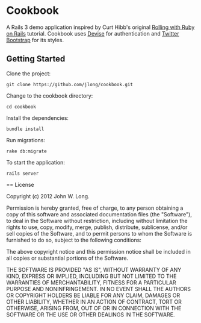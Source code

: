 # Cookbook

A Rails 3 demo application inspired by Curt Hibb's original [Rolling with Ruby on Rails](http://oreilly.com/ruby/archive/rails.html) tutorial. Cookbook uses [Devise](https://github.com/plataformatec/devise) for authentication and [Twitter Bootstrap](http://twitter.github.com/bootstrap/) for its styles.

## Getting Started

Clone the project:

    git clone https://github.com/jlong/cookbook.git

Change to the cookbook directory:

    cd cookbook

Install the dependencies:

    bundle install

Run migrations:

    rake db:migrate

To start the application:

    rails server

== License

Copyright (c) 2012 John W. Long.

Permission is hereby granted, free of charge, to any person obtaining
a copy of this software and associated documentation files (the
"Software"), to deal in the Software without restriction, including
without limitation the rights to use, copy, modify, merge, publish,
distribute, sublicense, and/or sell copies of the Software, and to
permit persons to whom the Software is furnished to do so, subject to
the following conditions:

The above copyright notice and this permission notice shall be
included in all copies or substantial portions of the Software.

THE SOFTWARE IS PROVIDED "AS IS", WITHOUT WARRANTY OF ANY KIND,
EXPRESS OR IMPLIED, INCLUDING BUT NOT LIMITED TO THE WARRANTIES OF
MERCHANTABILITY, FITNESS FOR A PARTICULAR PURPOSE AND
NONINFRINGEMENT. IN NO EVENT SHALL THE AUTHORS OR COPYRIGHT HOLDERS BE
LIABLE FOR ANY CLAIM, DAMAGES OR OTHER LIABILITY, WHETHER IN AN ACTION
OF CONTRACT, TORT OR OTHERWISE, ARISING FROM, OUT OF OR IN CONNECTION
WITH THE SOFTWARE OR THE USE OR OTHER DEALINGS IN THE SOFTWARE.
